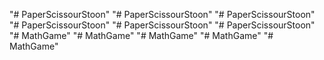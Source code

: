 "# PaperScissourStoon" 
"# PaperScissourStoon" 
"# PaperScissourStoon" 
"# PaperScissourStoon" 
"# PaperScissourStoon" 
"# PaperScissourStoon" 
"# MathGame" 
"# MathGame" 
"# MathGame" 
"# MathGame" 
"# MathGame" 
